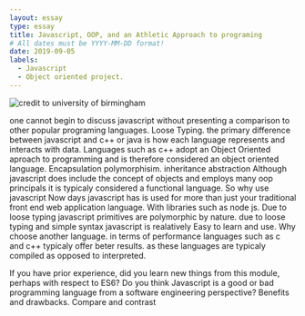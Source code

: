 ```yaml
---
layout: essay
type: essay
title: Javascript, OOP, and an Athletic Approach to programing
# All dates must be YYYY-MM-DD format!
date: 2019-09-05
labels:
  - Javascript
  - Object oriented project.
---
```





<img src = "https://www.uab.edu/news/images/javascript.jpg" alt = "credit to university of birmingham"> 

    
 one cannot begin to discuss javascript without presenting a comparison to other popular programing languages.
Loose Typing.
    the primary difference between javascript and c++ or java is how each language represents and interacts with data.
    Languages such as c++ adopt an Object Oriented aproach to programming and is therefore considered an object oriented language.
        Encapsulation
        polymorphisim.
        inheritance
        abstraction
    Although javascript does include the concept of objects and employs many oop principals it is typicaly considered a functional language.
So why use javascript
        Now days javascript has is used for more than just your traditional front end web application language.
        With libraries such as node js.
        Due to loose typing javascript primitives are polymorphic by nature.
    due to loose typing and simple syntax javascript is realatively Easy to learn and use.
Why choose another language.
    in terms of performance languages such as c and c++ typicaly offer beter results.
    as these languages are typicaly compiled as opposed to interpreted.
    
If you have prior experience, did you learn new things from this module, perhaps with respect to ES6? 
Do you think Javascript is a good or bad programming language from a software engineering perspective?
Benefits and drawbacks.
    Compare 
    and contrast



